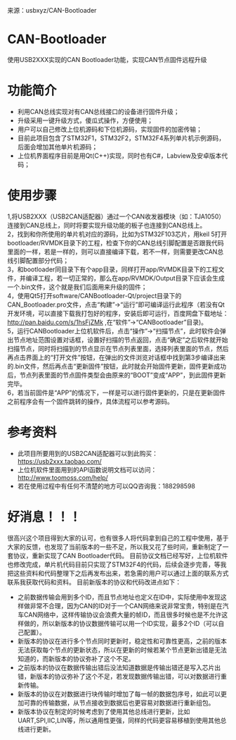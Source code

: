 来源：usbxyz/CAN-Bootloader


# CAN-Bootloader
使用USB2XXX实现的CAN Bootloader功能，实现CAN节点固件远程升级
# 功能简介<br>
* 利用CAN总线实现对有CAN总线接口的设备进行固件升级；<br>
* 升级采用一键升级方式，傻瓜式操作，方便使用；<br>
* 用户可以自己修改上位机源码和下位机源码，实现固件的加密传输；<br>
* 目前此项目包含了STM32F1，STM32F2，STM32F4系列单片机示例源码，后面会增加其他单片机源码；<br>
* 上位机界面程序目前是用Qt(C++)实现，同时也有C#，Labview及安卓版本代码；<br>

# 使用步骤<br>
1,将USB2XXX（USB2CAN适配器）通过一个CAN收发器模块（如：TJA1050）连接到CAN总线上，同时将要实现升级功能的板子也连接到CAN总线上。<br>
2，找到和你所使用的单片机对应的源码，比如为STM32F103芯片，用keil 5打开bootloader/RVMDK目录下的工程，检查下你的CAN总线引脚配置是否跟我代码里面的一样，若是一样的，则可以直接编译下载，若不一样，则需要更改CAN总线引脚配置部分代码；<br>
3，和bootloader同目录下有个app目录，同样打开app/RVMDK目录下的工程文件，并编译工程，若一切正常的，那么在app/RVMDK/Output目录下应该会生成一个.bin文件，这个就是我们后面用来升级的固件；<br>
4，使用Qt5打开software/CANBootloader-Qt/project目录下的CAN_Bootloader.pro文件，点击“构建”->“运行”即可编译运行此程序（若没有Qt开发环境，可以直接下载我打包好的程序，安装后即可运行，百度网盘下载地址：http://pan.baidu.com/s/1hsFjZMk ,在“软件”->“CANBootloader”目录)。<br>
5，运行CANBootloader上位机软件后，点击“操作”->“扫描节点”，此时软件会弹出节点地址范围设置对话框，设置好扫描的节点返回，点击“确定”之后软件就开始扫描节点，同时将扫描到的节点显示在节点列表里面，选择列表里面的节点，然后再点击界面上的“打开文件”按钮，在弹出的文件浏览对话框中找到第3步编译出来的.bin文件，然后再点击“更新固件”按钮，此时就会开始固件更新，固件更新成功后，节点列表里面的节点固件类型会由原来的“BOOT”变成“APP”，到此固件更新完毕。<br>
6，若当前固件是“APP”的情况下，一样是可以进行固件更新的，只是在更新固件之前程序会有一个固件跳转的操作，具体流程可以参考源码。<br>

# 参考资料<br>
* 此项目所要用到的USB2CAN适配器可以到此购买：https://usb2xxx.taobao.com/<br>
* 上位机软件里面用到的API函数说明文档可以访问：http://www.toomoss.com/help/<br>
* 若在使用过程中有任何不清楚的地方可以QQ咨询我：188298598

# 好消息！！！<br>
很高兴这个项目得到大家的认可，也有很多人将代码拿到自己的工程中使用，基于大家的反馈，也发现了当前版本的一些不足，所以我又花了些时间，重新制定了一套协议，重新实现了CAN Bootloader代码。
目前协议文档已经写好，上位机软件也修改完成，单片机代码目前只实现了STM32F4的代码，后续会逐步完善，等我把这些资料和代码整理下之后再发布出来，若急需的用户可以通过上面的联系方式联系我获取代码和资料。
目前新版本的协议和代码改进点如下：
* 之前数据传输会用到多个ID，而且节点地址也定义在ID中，实际使用中发现这样做非常不合理，因为CAN的ID对于一个CAN网络来说非常宝贵，特别是在汽车CAN网络中，这样传输协议会浪费大量的帧ID，而且很多时候也是不允许这样做的，所以新版本的协议数据传输可以用一个ID实现，最多2个ID（可以自己配置）。
* 新版本的协议在进行多个节点同时更新时，稳定性和可靠性更高，之前的版本无法获取每个节点的更新状态，所以在更新的时候若某个节点更新出错是无法知道的，而新版本的协议弥补了这个不足。
* 之前版本的协议在数据传输出错后没法知道数据是传输出错还是写入芯片出错，新版本的协议弥补了这个不足，若发现数据传输出错，可以对数据进行重新传输。
* 新版本的协议在对数据进行块传输时增加了每一帧的数据包序号，如此可以更加可靠的传输数据，从节点接收到数据后也更容易对数据进行重新组包。
* 新版本协议在制定的时候考虑到了使用其他总线进行更新，比如UART,SPI,IIC,LIN等，所以通用性更强，同样的代码更容易移植到使用其他总线进行更新。

